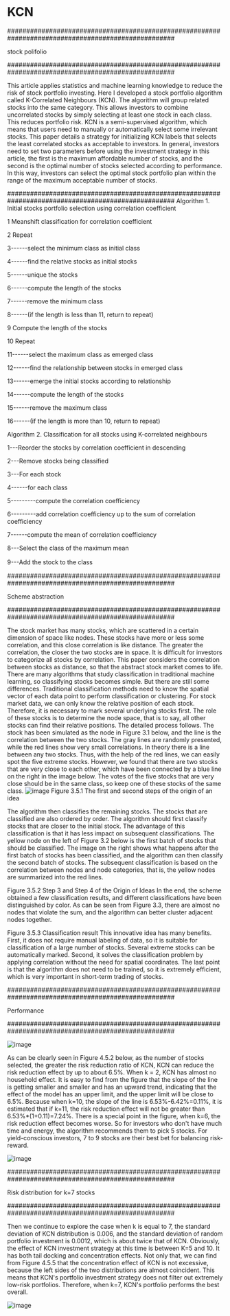 # KCN

####################################################################################################

stock polifolio

####################################################################################################

This article applies statistics and machine learning knowledge to reduce the risk of stock portfolio investing. 
Here I developed a stock portfolio algorithm called K-Correlated Neighbours (KCN). 
The algorithm will group related stocks into the same category. 
This allows investors to combine uncorrelated stocks by simply selecting at least one stock in each class. 
This reduces portfolio risk. KCN is a semi-supervised algorithm, 
which means that users need to manually or automatically select some irrelevant stocks. 
This paper details a strategy for initializing KCN labels that selects the least correlated stocks as acceptable to investors. 
In general, investors need to set two parameters before using the investment strategy in this article, 
the first is the maximum affordable number of stocks, and the second is the optimal number of stocks selected according to performance. 
In this way, investors can select the optimal stock portfolio plan within the range of the maximum acceptable number of stocks.

####################################################################################################
Algorithm 1. Initial stocks portfolio selection using correlation coefficient

1	Meanshift classification for correlation coefficient	

2	Repeat					

3------select the minimum class as initial class	
 
4------find the relative stocks as initial stocks	

5------unique the stocks			

6------compute the length of the stocks		

7------remove the minimum class		

8------(if the length is less than 11, return to repeat)	

9	Compute the length of the stocks			

10	Repeat		

11------select the maximum class as emerged class	

12------find the relationship between stocks in emerged class

13------emerge the initial stocks according to relationship

14------compute the length of the stocks		

15------remove the maximum class		

16------(if the length is more than 10, return to repeat)



Algorithm 2. Classification for all stocks using K-correlated neighbours

1---Reorder the stocks by correlation coefficient in descending			

2---Remove stocks being classified			

3---For each stock				

4------for each class	

5---------compute the correlation coefficiency

6---------add correlation coefficiency up to the sum of correlation coefficiency

7------compute the mean of correlation coefficiency

8---Select the class of the maximum mean		

9---Add the stock to the class	　	　	　

####################################################################################################

Scheme abstraction

####################################################################################################

The stock market has many stocks, which are scattered in a certain dimension of space like nodes. These stocks have more or less some correlation, and this close correlation is like distance. The greater the correlation, the closer the two stocks are in space. It is difficult for investors to categorize all stocks by correlation. This paper considers the correlation between stocks as distance, so that the abstract stock market comes to life. There are many algorithms that study classification in traditional machine learning, so classifying stocks becomes simple. But there are still some differences. Traditional classification methods need to know the spatial vector of each data point to perform classification or clustering. For stock market data, we can only know the relative position of each stock. Therefore, it is necessary to mark several underlying stocks first. The role of these stocks is to determine the node space, that is to say, all other stocks can find their relative positions. The detailed process follows.
The stock has been simulated as the node in Figure 3.1 below, and the line is the correlation between the two stocks. The gray lines are randomly presented, while the red lines show very small correlations. In theory there is a line between any two stocks. Thus, with the help of the red lines, we can easily spot the five extreme stocks. However, we found that there are two stocks that are very close to each other, which have been connected by a blue line on the right in the image below. The votes of the five stocks that are very close should be in the same class, so keep one of these stocks of the same class.
 ![image](https://github.com/3qOvOp/KCN/blob/main/351.png)
Figure 3.5.1 The first and second steps of the origin of an idea

The algorithm then classifies the remaining stocks. The stocks that are classified are also ordered by order. The algorithm should first classify stocks that are closer to the initial stock. The advantage of this classification is that it has less impact on subsequent classifications. The yellow node on the left of Figure 3.2 below is the first batch of stocks that should be classified. The image on the right shows what happens after the first batch of stocks has been classified, and the algorithm can then classify the second batch of stocks. The subsequent classification is based on the correlation between nodes and node categories, that is, the yellow nodes are summarized into the red lines.
 
Figure 3.5.2 Step 3 and Step 4 of the Origin of Ideas
In the end, the scheme obtained a few classification results, and different classifications have been distinguished by color. As can be seen from Figure 3.3, there are almost no nodes that violate the sum, and the algorithm can better cluster adjacent nodes together.
 
Figure 3.5.3 Classification result
This innovative idea has many benefits. First, it does not require manual labeling of data, so it is suitable for classification of a large number of stocks. Several extreme stocks can be automatically marked. Second, it solves the classification problem by applying correlation without the need for spatial coordinates. The last point is that the algorithm does not need to be trained, so it is extremely efficient, which is very important in short-term trading of stocks.

####################################################################################################

Performance

####################################################################################################

 ![image](https://github.com/3qOvOp/KCN/blob/main/classification.png)

As can be clearly seen in Figure 4.5.2 below, as the number of stocks selected, the greater the risk reduction ratio of KCN, KCN can reduce the risk reduction effect by up to about 6.5%. When k = 2, KCN has almost no household effect. It is easy to find from the figure that the slope of the line is getting smaller and smaller and has an upward trend, indicating that the effect of the model has an upper limit, and the upper limit will be close to 6.5%. Because when k=10, the slope of the line is 6.53%-6.42%=0.11%, it is estimated that if k=11, the risk reduction effect will not be greater than 6.53%*(1+0.11)=7.24%. There is a special point in the figure, when k=6, the risk reduction effect becomes worse. So for investors who don't have much time and energy, the algorithm recommends them to pick 5 stocks. For yield-conscious investors, 7 to 9 stocks are their best bet for balancing risk-reward.

 ![image](https://github.com/3qOvOp/KCN/blob/main/performance.png)
 
####################################################################################################
 
Risk distribution for k=7 stocks

####################################################################################################

Then we continue to explore the case when k is equal to 7, the standard deviation of KCN distribution is 0.006, and the standard deviation of random portfolio investment is 0.0012, which is about twice that of KCN. Obviously, the effect of KCN investment strategy at this time is between K=5 and 10. It has both tail docking and concentration effects. Not only that, we can find from Figure 4.5.5 that the concentration effect of KCN is not excessive, because the left sides of the two distributions are almost coincident. This means that KCN's portfolio investment strategy does not filter out extremely low-risk portfolios. Therefore, when k=7, KCN's portfolio performs the best overall.

 ![image](https://github.com/3qOvOp/KCN/blob/main/distribution.png)





